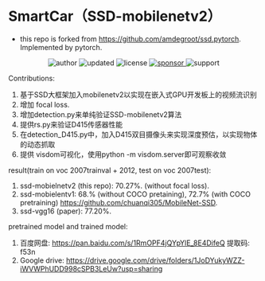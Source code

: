 # SmartCar（SSD-mobilenetv2）

- this repo is forked from https://github.com/amdegroot/ssd.pytorch. Implemented by pytorch.


<p align="center">
  <img alt="author" src="https://img.shields.io/badge/author-lovelyyoshino-blue.svg?style=flat-square">
  <img alt="updated" src="https://img.shields.io/badge/update-2021.05-blue.svg?style=flat-square">
  <img alt="license" src="https://img.shields.io/badge/license-MIT-blue.svg?style=flat-square">
  <a href="https://www.wenyuanblog.com/gift.html" target="_blank">
    <img alt="sponsor" src="https://img.shields.io/badge/sponsor-❤-ff69b4.svg?style=flat-square">
  </a>
  <img alt="support" src="https://img.shields.io/badge/license-MIT-blue.svg?style=flat-square">
</p>

<!--| Linux                | Windows and MacOS|
|-------------------------|------------------|
[![Build Status](https://travis-ci.org/lovelyyoshino/SmartCar.svg?branch=master)](https://travis-ci.org/OriginQ/QPanda-2)        |    [![Build Status](https://dev.azure.com/yekongxiaogang/QPanda2/_apis/build/status/OriginQ.QPanda-2?branchName=master)](https://dev.azure.com/yekongxiaogang/QPanda2/_build/latest?definitionId=4&branchName=master) -->

Contributions:
1. 基于SSD大框架加入mobilenetv2以实现在嵌入式GPU开发板上的视频流识别
2. 增加 focal loss. 
3. 增加detection.py来单纯验证SSD-mobilenetv2算法
4. 提供rs.py来验证D415传感器性能
5. 在detection_D415.py中，加入D415双目摄像头来实现深度预估，以实现物体的动态抓取
6. 提供 visdom可视化，使用python -m visdom.server即可观察收敛


result(train on voc 2007trainval + 2012, test on voc 2007test):
1. ssd-mobielnetv2 (this repo): 70.27%. (without focal loss).
2. ssd-mobielentv1: 68.% (without COCO pretaining), 72.7% (with COCO pretraining)   https://github.com/chuanqi305/MobileNet-SSD.
3. ssd-vgg16 (paper): 77.20%. 

pretrained model and trained model: 

1. 百度网盘: https://pan.baidu.com/s/1RmOPF4jQYpYlE_8E4DifeQ 提取码: f53n 
2. Google drive: https://drive.google.com/drive/folders/1JoDYukyWZZ-iWVWPhUDD998cSPB3LeUw?usp=sharing


